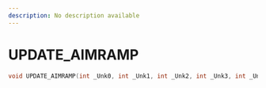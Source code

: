 ```yaml
---
description: No description available 
---
```


# UPDATE_AIMRAMP

```cpp
void UPDATE_AIMRAMP(int _Unk0, int _Unk1, int _Unk2, int _Unk3, int _Unk4);
```